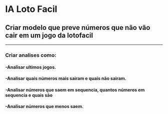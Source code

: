 # IA Loto Facil
## Criar modelo que preve números que não vão cair em um jogo da lotofacil
__________________________________________________________________________

### Criar analises como:
#### -Analisar ultimos jogos.
#### -Analisar quais números mais sairam e quais não sairam.
#### -Analisar números que saem em sequencia, quantos números em sequencia e quais são
#### -Analisar números que menos saem.
